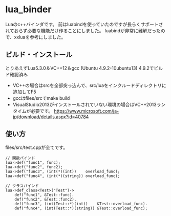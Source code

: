 # lua_binder

Luaのc++バインダです。
前はluabindを使っていたのですが長らくサポートされておらず必要な機能だけ作ることにしました。
luabindが非常に難解だったので、xxluaを参考にしました。

## ビルド・インストール
とりあえずLua5.3.0＆VC++12＆gcc (Ubuntu 4.9.2-10ubuntu13) 4.9.2でビルド確認済み
* VC++の場合はsrcを全部突っ込んで、src/luaをインクルードディレクトリに追加してF5
* gccはfiles/srcでmake build
* VisualStudio2013がインストールされていない環境の場合はVC++2013ランタイムが必要です。 https://www.microsoft.com/ja-jp/download/details.aspx?id=40784

## 使い方
files/src/test.cppが全てです。

	// 関数バインド
	lua->def("func1", func);
	lua->def("func2", func2);
	lua->def("func3", (int(*)(int))    overload_func);
	lua->def("func4", (int(*)(string)) overload_func);

	// クラスバインド
	lua->def_class<Test>("Test")->
		def("func1", &Test::func).
		def("func2", &Test::func2).
		def("func3", (int(Test::*)(int))    &Test::overload_func).
		def("func4", (int(Test::*)(string)) &Test::overload_func);
